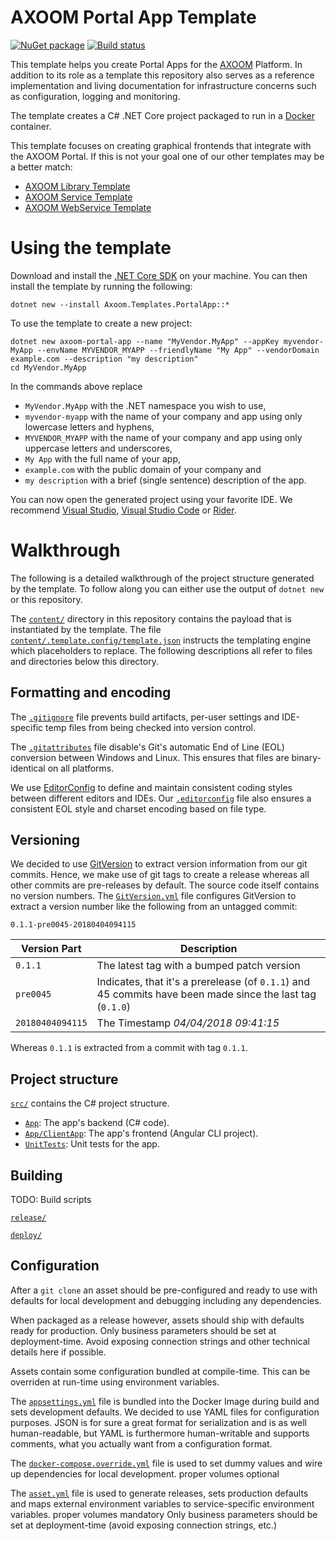 # AXOOM Portal App Template

[![NuGet package](https://img.shields.io/nuget/v/Axoom.Templates.PortalApp.svg)](https://www.nuget.org/packages/Axoom.Templates.PortalApp/)
[![Build status](https://img.shields.io/appveyor/ci/AXOOM/templates-portalapp.svg)](https://ci.appveyor.com/project/AXOOM/templates-portalapp)

This template helps you create Portal Apps for the [AXOOM](http://www.axoom.com/) Platform. In addition to its role as a template this repository also serves as a reference implementation and living documentation for infrastructure concerns such as configuration, logging and monitoring.

The template creates a C# .NET Core project packaged to run in a [Docker](https://www.docker.com/) container.

This template focuses on creating graphical frontends that integrate with the AXOOM Portal. If this is not your goal one of our other templates may be a better match:
- [AXOOM Library Template](https://github.com/AXOOM/Templates.Library)
- [AXOOM Service Template](https://github.com/AXOOM/Templates.Service)
- [AXOOM WebService Template](https://github.com/AXOOM/Templates.WebService)


# Using the template

Download and install the [.NET Core SDK](https://www.microsoft.com/net/download) on your machine. You can then install the template by running the following:

    dotnet new --install Axoom.Templates.PortalApp::*

To use the template to create a new project:

    dotnet new axoom-portal-app --name "MyVendor.MyApp" --appKey myvendor-MyApp --envName MYVENDOR_MYAPP --friendlyName "My App" --vendorDomain example.com --description "my description"
    cd MyVendor.MyApp

In the commands above replace
- `MyVendor.MyApp` with the .NET namespace you wish to use,
- `myvendor-myapp` with the name of your company and app using only lowercase letters and hyphens,
- `MYVENDOR_MYAPP` with the name of your company and app using only uppercase letters and underscores,
- `My App` with the full name of your app,
- `example.com` with the public domain of your company and
- `my description` with a brief (single sentence) description of the app.

You can now open the generated project using your favorite IDE. We recommend [Visual Studio](https://www.visualstudio.com/downloads/), [Visual Studio Code](https://code.visualstudio.com/Download) or [Rider](https://www.jetbrains.com/rider/).


# Walkthrough

The following is a detailed walkthrough of the project structure generated by the template. To follow along you can either use the output of `dotnet new` or this repository.

The [`content/`](content/) directory in this repository contains the payload that is instantiated by the template. The file [`content/.template.config/template.json`](content/.template.config/template.json) instructs the templating engine which placeholders to replace. The following descriptions all refer to files and directories below this directory.

## Formatting and encoding

The [`.gitignore`](content/.gitignore) file prevents build artifacts, per-user settings and IDE-specific temp files from being checked into version control.

The [`.gitattributes`](content/.gitattributes) file disable's Git's automatic End of Line (EOL) conversion between Windows and Linux. This ensures that files are binary-identical on all platforms.

We use [EditorConfig](http://editorconfig.org/) to define and maintain consistent coding styles between different editors and IDEs. Our [`.editorconfig`](content/.editorconfig) file also ensures a consistent EOL style and charset encoding based on file type.

## Versioning

We decided to use [GitVersion](http://gitversion.readthedocs.io/) to extract version information from our git commits. 
Hence, we make use of git tags to create a release whereas all other commits are pre-releases by default. The source code itself contains no version numbers.
The [`GitVersion.yml`](content/GitVersion.yml) file configures GitVersion to extract a version number like the following from an untagged commit:
```
0.1.1-pre0045-20180404094115
```
| Version Part     | Description                                                                                               |
| ---------------- | --------------------------------------------------------------------------------------------------------- |
| `0.1.1`          | The latest tag with a bumped patch version                                                                |
| `pre0045`        | Indicates, that it's a prerelease (of `0.1.1`) and 45 commits have been made since the last tag (`0.1.0`) |
| `20180404094115` | The Timestamp _04/04/2018 09:41:15_                                                                       |

Whereas `0.1.1` is extracted from a commit with tag `0.1.1`.

## Project structure

[`src/`](content/src/) contains the C# project structure.

- [`App`](content/src/App/): The app's backend (C# code).
- [`App/ClientApp`](content/src/App/ClientApp): The app's frontend (Angular CLI project).
- [`UnitTests`](content/src/UnitTests/): Unit tests for the app.

## Building

TODO: Build scripts

[`release/`](content/release/)

[`deploy/`](content/deploy/)

## Configuration

After a `git clone` an asset should be pre-configured and ready to use with defaults for local development and debugging including any dependencies.

When packaged as a release however, assets should ship with defaults ready for production. Only business parameters should be set at deployment-time. Avoid exposing connection strings and other technical details here if possible.

Assets contain some configuration bundled at compile-time. This can be overriden at run-time using environment variables.

The [`appsettings.yml`](content/src/Service/appsettings.yml) file is bundled into the Docker Image during build and sets development defaults.
We decided to use YAML files for configuration purposes.
JSON is for sure a great format for serialization and is as well human-readable, but YAML is furthermore human-writable and supports comments, what you actually want from a configuration format.

The [`docker-compose.override.yml`](content/src/docker-compose.override.yml) file is used to set dummy values and wire up dependencies for local development.
proper volumes optional

The [`asset.yml`](content/release/asset.yml) file is used to generate releases, sets production defaults and maps external environment variables to service-specific environment variables.
proper volumes mandatory
Only business parameters should be set at deployment-time (avoid exposing connection strings, etc.)
